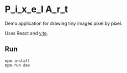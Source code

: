 # P_i_x_e_l A_r_t

Demo application for drawing tiny images pixel by pixel.

Uses React and [vite](https://github.com/vitejs/vite).

## Run

```
npm install
npm run dev
```